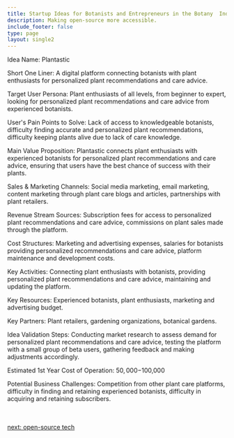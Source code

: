 ```yaml
---
title: Startup Ideas for Botanists and Entrepreneurs in the Botany  Industry
description: Making open-source more accessible.
include_footer: false
type: page
layout: single2
---
```


<p>
Idea Name: Plantastic

Short One Liner: A digital platform connecting botanists with plant enthusiasts for personalized plant recommendations and care advice.

Target User Persona: Plant enthusiasts of all levels, from beginner to expert, looking for personalized plant recommendations and care advice from experienced botanists.

User's Pain Points to Solve: Lack of access to knowledgeable botanists, difficulty finding accurate and personalized plant recommendations, difficulty keeping plants alive due to lack of care knowledge.

Main Value Proposition: Plantastic connects plant enthusiasts with experienced botanists for personalized plant recommendations and care advice, ensuring that users have the best chance of success with their plants.

Sales & Marketing Channels: Social media marketing, email marketing, content marketing through plant care blogs and articles, partnerships with plant retailers.

Revenue Stream Sources: Subscription fees for access to personalized plant recommendations and care advice, commissions on plant sales made through the platform.

Cost Structures: Marketing and advertising expenses, salaries for botanists providing personalized recommendations and care advice, platform maintenance and development costs.

Key Activities: Connecting plant enthusiasts with botanists, providing personalized plant recommendations and care advice, maintaining and updating the platform.

Key Resources: Experienced botanists, plant enthusiasts, marketing and advertising budget.

Key Partners: Plant retailers, gardening organizations, botanical gardens.

Idea Validation Steps: Conducting market research to assess demand for personalized plant recommendations and care advice, testing the platform with a small group of beta users, gathering feedback and making adjustments accordingly.

Estimated 1st Year Cost of Operation: $50,000-$100,000

Potential Business Challenges: Competition from other plant care platforms, difficulty in finding and retaining experienced botanists, difficulty in acquiring and retaining subscribers.

<br>
<br>
<a href="https://workdojos.com/botanist/tech">next: open-source tech</a>
</p>